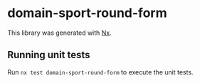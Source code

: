 # domain-sport-round-form

This library was generated with [Nx](https://nx.dev).

## Running unit tests

Run `nx test domain-sport-round-form` to execute the unit tests.
